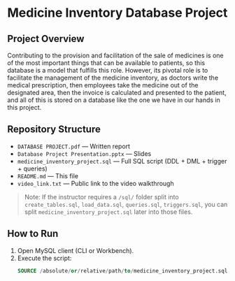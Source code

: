 # Medicine Inventory Database Project

## Project Overview
Contributing to the provision and facilitation of the sale of medicines
is one of the most important things that can be available to patients, so
this database is a model that fulfills this role. However, its pivotal role is
to facilitate the management of the medicine inventory, as doctors write
the medical prescription, then employees take the medicine out of the
designated area, then the invoice is calculated and presented to the patient,
and all of this is stored on a database like the one we have in our hands in
this project.

## Repository Structure
- `DATABASE PROJECT.pdf` — Written report
- `Database Project Presentation.pptx` — Slides
- `medicine_inventory_project.sql` — Full SQL script (DDL + DML + trigger + queries)
- `README.md` — This file
- `video_link.txt` — Public link to the video walkthrough

> Note: If the instructor requires a `/sql/` folder split into `create_tables.sql`, `load_data.sql`, `queries.sql`, `triggers.sql`, you can split `medicine_inventory_project.sql` later into those files.

## How to Run
1. Open MySQL client (CLI or Workbench).
2. Execute the script:
   ```sql
   SOURCE /absolute/or/relative/path/to/medicine_inventory_project.sql;
